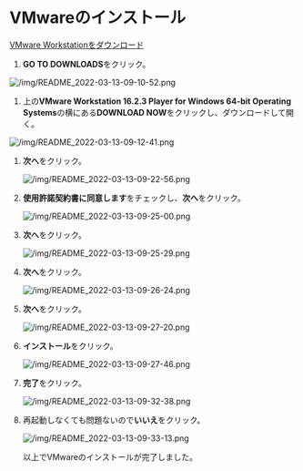 # VMwareのインストール

[VMware Workstationをダウンロード](https://customerconnect.vmware.com/en/downloads/info/slug/desktop_end_user_computing/vmware_workstation_player/16_0)

1. **GO TO DOWNLOADS**をクリック。

![/img/README_2022-03-13-09-10-52.png](/img/README_2022-03-13-09-10-52.png)

1. 上の**VMware Workstation 16.2.3 Player for Windows 64-bit Operating Systems**の横にある**DOWNLOAD NOW**をクリックし、ダウンロードして開く。

![/img/README_2022-03-13-09-12-41.png](/img/README_2022-03-13-09-12-41.png)

1. **次へ**をクリック。

    ![/img/README_2022-03-13-09-22-56.png](/img/README_2022-03-13-09-22-56.png)

1. **使用許諾契約書に同意します**をチェックし、**次へ**をクリック。

    ![/img/README_2022-03-13-09-25-00.png](/img/README_2022-03-13-09-25-00.png)

1. **次へ**をクリック。

    ![/img/README_2022-03-13-09-25-29.png](/img/README_2022-03-13-09-25-29.png)

1. **次へ**をクリック。

    ![/img/README_2022-03-13-09-26-24.png](/img/README_2022-03-13-09-26-24.png)

1. **次へ**をクリック。

    ![/img/README_2022-03-13-09-27-20.png](/img/README_2022-03-13-09-27-20.png)

1. **インストール**をクリック。

    ![/img/README_2022-03-13-09-27-46.png](/img/README_2022-03-13-09-27-46.png)

1. **完了**をクリック。

   ![/img/README_2022-03-13-09-32-38.png](/img/README_2022-03-13-09-32-38.png)

1. 再起動しなくても問題ないので**いいえ**をクリック。

    ![/img/README_2022-03-13-09-33-13.png](/img/README_2022-03-13-09-33-13.png)

    以上でVMwareのインストールが完了しました。
